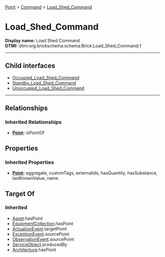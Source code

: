 [Point](../../Point.md) > [Command](../Command.md) > [Load_Shed_Command](#)
# Load_Shed_Command

**Display name:** Load Shed Command<br />
**DTMI:** dtmi:org:brickschema:schema:Brick:Load_Shed_Command;1

---


## Child interfaces
* [Occupied_Load_Shed_Command](Occupied_Load_Shed_Command/Occupied_Load_Shed_Command.md)
* [Standby_Load_Shed_Command](Standby_Load_Shed_Command/Standby_Load_Shed_Command.md)
* [Unoccupied_Load_Shed_Command](Unoccupied_Load_Shed_Command/Unoccupied_Load_Shed_Command.md)

---
## Relationships
### Inherited Relationships
* **[Point](../../Point.md):** isPointOf
## Properties
### Inherited Properties
* **[Point](../../Point.md):** aggregate, customTags, externalIds, hasQuantity, hasSubstance, lastKnownValue, name
## Target Of
### Inherited
* [Asset](../../../Asset/Asset.md).hasPoint
* [EquipmentCollection](../../../Collection/AssetCollection/EquipmentCollection/EquipmentCollection.md).hasPoint
* [ActuationEvent](../../../Event/PointEvent/ActuationEvent.md).targetPoint
* [ExceptionEvent](../../../Event/PointEvent/ExceptionEvent.md).sourcePoint
* [ObservationEvent](../../../Event/PointEvent/ObservationEvent.md).sourcePoint
* [ServiceObject](../../../Information/ServiceObject/ServiceObject.md).producedBy
* [Architecture](../../../Space/Architecture/Architecture.md).hasPoint
